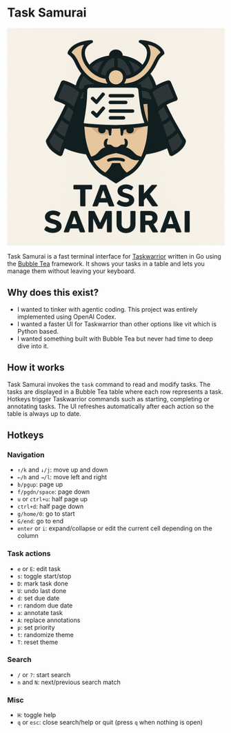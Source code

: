 # Task Samurai

![tasksamurai logo](logo.png)

Task Samurai is a fast terminal interface for [Taskwarrior](https://taskwarrior.org/) written in Go using the [Bubble Tea](https://github.com/charmbracelet/bubbletea) framework. It shows your tasks in a table and lets you manage them without leaving your keyboard.

## Why does this exist?

- I wanted to tinker with agentic coding. This project was entirely implemented using OpenAI Codex.
- I wanted a faster UI for Taskwarrior than other options like vit which is Python based.
- I wanted something built with Bubble Tea but never had time to deep dive into it.

## How it works

Task Samurai invokes the `task` command to read and modify tasks. The tasks are displayed in a Bubble Tea table where each row represents a task. Hotkeys trigger Taskwarrior commands such as starting, completing or annotating tasks. The UI refreshes automatically after each action so the table is always up to date.

## Hotkeys

### Navigation

- `↑/k` and `↓/j`: move up and down
- `←/h` and `→/l`: move left and right
- `b/pgup`: page up
- `f/pgdn/space`: page down
- `u` or `ctrl+u`: half page up
- `ctrl+d`: half page down
- `g/home/0`: go to start
- `G/end`: go to end
- `enter` or `i`: expand/collapse or edit the current cell depending on the column

### Task actions

- `e` or `E`: edit task
- `s`: toggle start/stop
- `D`: mark task done
- `U`: undo last done
- `d`: set due date
- `r`: random due date
- `a`: annotate task
- `A`: replace annotations
- `p`: set priority
- `t`: randomize theme
- `T`: reset theme

### Search

- `/` or `?`: start search
- `n` and `N`: next/previous search match

### Misc

- `H`: toggle help
- `q` or `esc`: close search/help or quit (press `q` when nothing is open)

